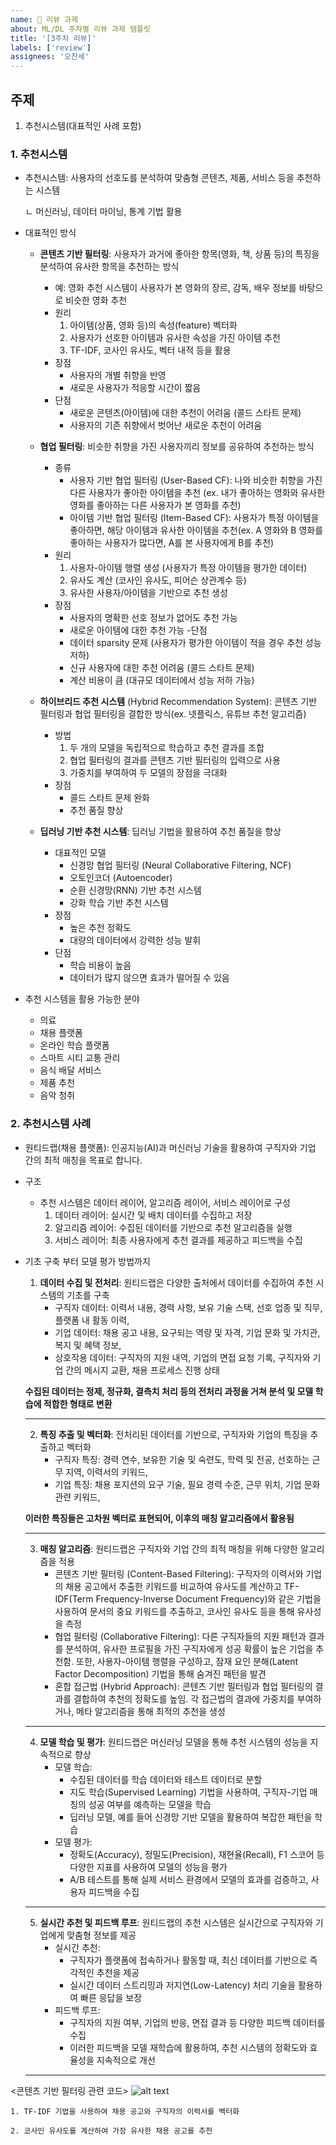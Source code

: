 ```yaml
---
name: 📝 리뷰 과제
about: ML/DL 주차별 리뷰 과제 템플릿
title: '[3주차 리뷰]'
labels: ['review']
assignees: '오찬세'
---
```


## 주제
<!-- 이번 주차에 다룬 주요 주제를 작성해주세요 --> 
1. 추천시스템(대표적인 사례 포함)



### **1. 추천시스템**
- 추천시스템: 사용자의 선호도를 분석하여 맞춤형 콘텐츠, 제품, 서비스 등을 추천하는 시스템
    
    ㄴ 머신러닝, 데이터 마이닝, 통계 기법 활용
- 대표적인 방식
    - **콘텐츠 기반 필터링**: 사용자가 과거에 좋아한 항목(영화, 책, 상품 등)의 특징을 분석하여 유사한 항목을 추천하는 방식
        - 예: 영화 추천 시스템이 사용자가 본 영화의 장르, 감독, 배우 정보를 바탕으로 비슷한 영화 추천
        - 원리
            1. 아이템(상품, 영화 등)의 속성(feature) 벡터화
            2. 사용자가 선호한 아이템과 유사한 속성을 가진 아이템 추천
            3. TF-IDF, 코사인 유사도, 벡터 내적 등을 활용
        - 장점
            - 사용자의 개별 취향을 반영
            - 새로운 사용자가 적응할 시간이 짧음
        - 단점
            - 새로운 콘텐츠(아이템)에 대한 추천이 어려움 (콜드 스타트 문제)
            - 사용자의 기존 취향에서 벗어난 새로운 추천이 어려움

    - **협업 필터링**: 비슷한 취향을 가진 사용자끼리 정보를 공유하여 추천하는 방식
        - 종류
            - 사용자 기반 협업 필터링 (User-Based CF):
나와 비슷한 취향을 가진 다른 사용자가 좋아한 아이템을 추천
(ex. 내가 좋아하는 영화와 유사한 영화를 좋아하는 다른 사용자가 본 영화를 추천)
            - 아이템 기반 협업 필터링 (Item-Based CF):
사용자가 특정 아이템을 좋아하면, 해당 아이템과 유사한 아이템을 추천(ex. A 영화와 B 영화를 좋아하는 사용자가 많다면, A를 본 사용자에게 B를 추천)
        - 원리
            1. 사용자-아이템 행렬 생성 (사용자가 특정 아이템을 평가한 데이터)
            2. 유사도 계산 (코사인 유사도, 피어슨 상관계수 등)
            3. 유사한 사용자/아이템을 기반으로 추천 생성
        - 장점
            - 사용자의 명확한 선호 정보가 없어도 추천 가능
            - 새로운 아이템에 대한 추천 가능
        -단점
            - 데이터 sparsity 문제 (사용자가 평가한 아이템이 적을 경우 추천 성능 저하)
            - 신규 사용자에 대한 추천 어려움 (콜드 스타트 문제)
            - 계산 비용이 큼 (대규모 데이터에서 성능 저하 가능)
    - **하이브리드 추천 시스템** (Hybrid Recommendation System): 콘텐츠 기반 필터링과 협업 필터링을 결합한 방식(ex. 넷플릭스, 유튜브 추천 알고리즘)
        - 방법
            1. 두 개의 모델을 독립적으로 학습하고 추천 결과를 조합
            2. 협업 필터링의 결과를 콘텐츠 기반 필터링의 입력으로 사용
            3. 가중치를 부여하여 두 모델의 장점을 극대화
        - 장점
            - 콜드 스타트 문제 완화
            - 추천 품질 향상

    - **딥러닝 기반 추천 시스템**: 딥러닝 기법을 활용하여 추천 품질을 향상
        - 대표적인 모델
            - 신경망 협업 필터링 (Neural Collaborative Filtering, NCF)
            - 오토인코더 (Autoencoder)
            - 순환 신경망(RNN) 기반 추천 시스템
            - 강화 학습 기반 추천 시스템
        - 장점
            - 높은 추천 정확도
            - 대량의 데이터에서 강력한 성능 발휘
        - 단점
            - 학습 비용이 높음
            - 데이터가 많지 않으면 효과가 떨어질 수 있음




- 추천 시스템을 활용 가능한 분야
    - 의료
    - 채용 플랫폼
    - 온라인 학습 플랫폼
    - 스마트 시티 교통 관리
    - 음식 배달 서비스
    - 제품 추천
    - 음악 청취


### **2. 추천시스템 사례**
- 원티드랩(채용 플랫폼): 인공지능(AI)과 머신러닝 기술을 활용하여 구직자와 기업 간의 최적 매칭을 목표로 합니다. 

- 구조
    - 추천 시스템은 데이터 레이어, 알고리즘 레이어, 서비스 레이어로 구성
        1. 데이터 레이어: 실시간 및 배치 데이터를 수집하고 저장
        2. 알고리즘 레이어: 수집된 데이터를 기반으로 추천 알고리즘을 실행
        3. 서비스 레이어: 최종 사용자에게 추천 결과를 제공하고 피드백을 수집

- 기초 구축 부터 모델 평가 방법까지
    1. **데이터 수집 및 전처리**: 원티드랩은 다양한 출처에서 데이터를 수집하여 추천 시스템의 기초를 구축
        - 구직자 데이터: 이력서 내용, 경력 사항, 보유 기술 스택, 선호 업종 및 직무, 플랫폼 내 활동 이력, 
        - 기업 데이터: 채용 공고 내용, 요구되는 역량 및 자격, 기업 문화 및 가치관, 복지 및 혜택 정보, 
        - 상호작용 데이터: 구직자의 지원 내역, 기업의 면접 요청 기록, 구직자와 기업 간의 메시지 교환, 채용 프로세스 진행 상태

    **수집된 데이터는 정제, 정규화, 결측치 처리 등의 전처리 과정을 거쳐 분석 및 모델 학습에 적합한 형태로 변환**

    - - -

    2. **특징 추출 및 벡터화**: 전처리된 데이터를 기반으로, 구직자와 기업의 특징을 추출하고 벡터화
        - 구직자 특징: 경력 연수, 보유한 기술 및 숙련도, 학력 및 전공, 선호하는 근무 지역, 이력서의 키워드, 
        - 기업 특징: 채용 포지션의 요구 기술, 필요 경력 수준, 근무 위치, 기업 문화 관련 키워드, 
        
    **이러한 특징들은 고차원 벡터로 표현되어, 이후의 매칭 알고리즘에서 활용됨**
    - - -
    
    3. **매칭 알고리즘**: 원티드랩은 구직자와 기업 간의 최적 매칭을 위해 다양한 알고리즘을 적용
        - 콘텐츠 기반 필터링 (Content-Based Filtering): 
구직자의 이력서와 기업의 채용 공고에서 추출한 키워드를 비교하여 유사도를 계산하고 TF-IDF(Term Frequency-Inverse Document Frequency)와 같은 기법을 사용하여 문서의 중요 키워드를 추출하고, 코사인 유사도 등을 통해 유사성을 측정
        - 협업 필터링 (Collaborative Filtering): 다른 구직자들의 지원 패턴과 결과를 분석하여, 유사한 프로필을 가진 구직자에게 성공 확률이 높은 기업을 추천함. 또한, 사용자-아이템 행렬을 구성하고, 잠재 요인 분해(Latent Factor Decomposition) 기법을 통해 숨겨진 패턴을 발견
        - 혼합 접근법 (Hybrid Approach): 콘텐츠 기반 필터링과 협업 필터링의 결과를 결합하여 추천의 정확도를 높임. 각 접근법의 결과에 가중치를 부여하거나, 메타 알고리즘을 통해 최적의 추천을 생성
    - - -
    
    4. **모델 학습 및 평가**: 원티드랩은 머신러닝 모델을 통해 추천 시스템의 성능을 지속적으로 향상
        - 모델 학습:
            - 수집된 데이터를 학습 데이터와 테스트 데이터로 분할
            - 지도 학습(Supervised Learning) 기법을 사용하여, 구직자-기업 매칭의 성공 여부를 예측하는 모델을 학습
            - 딥러닝 모델, 예를 들어 신경망 기반 모델을 활용하여 복잡한 패턴을 학습
        - 모델 평가:
            - 정확도(Accuracy), 정밀도(Precision), 재현율(Recall), F1 스코어 등 다양한 지표를 사용하여 모델의 성능을 평가
            - A/B 테스트를 통해 실제 서비스 환경에서 모델의 효과를 검증하고, 사용자 피드백을 수집
     - - -

    5. **실시간 추천 및 피드백 루프**: 원티드랩의 추천 시스템은 실시간으로 구직자와 기업에게 맞춤형 정보를 제공
        - 실시간 추천:
            - 구직자가 플랫폼에 접속하거나 활동할 때, 최신 데이터를 기반으로 즉각적인 추천을 제공
            - 실시간 데이터 스트리밍과 저지연(Low-Latency) 처리 기술을 활용하여 빠른 응답을 보장
        - 피드백 루프:
            - 구직자의 지원 여부, 기업의 반응, 면접 결과 등 다양한 피드백 데이터를 수집
            - 이러한 피드백을 모델 재학습에 활용하여, 추천 시스템의 정확도와 효율성을 지속적으로 개선
    - - -

    





<콘텐츠 기반 필터링 관련 코드>
![alt text](image.png)
   
    1. TF-IDF 기법을 사용하여 채용 공고와 구직자의 이력서를 벡터화
    
    2. 코사인 유사도를 계산하여 가장 유사한 채용 공고를 추천

